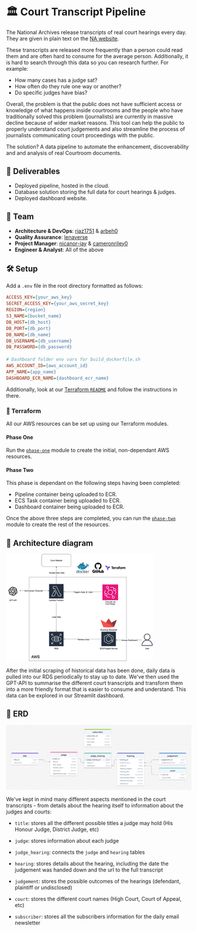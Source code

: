 # 🏛️ Court Transcript Pipeline

The National Archives release transcripts of real court hearings every day. They are given in plain text on the [NA website](https://caselaw.nationalarchives.gov.uk/).

These transcripts are released more frequently than a person could read them and are often hard to consume for the average person. Additionally, it is hard to search through this data so you can research further. For example:

- How many cases has a judge sat? 
- How often do they rule one way or another?
- Do specific judges have bias?

Overall, the problem is that the public does not have sufficient access or knowledge of what happens inside courtrooms and the people who have traditionally solved this problem (journalists) are currently in massive decline because of wider market reasons. This tool can help the public to properly understand court judgements and also streamline the process of journalists communicating court proceedings with the public.

The solution? A data pipeline to automate the enhancement, discoverability and and analysis of real Courtroom documents.


## 📌 Deliverables

- Deployed pipeline, hosted in the cloud.
- Database solution storing the full data for court hearings & judges.
- Deployed dashboard website.


## 👥 Team

- **Architecture & DevOps**: [riaz1751](https://github.com/riaz1751) & [arbeh0](https://github.com/arbeh0)
- **Quality Assurance**: [lenaverse](https://github.com/lenaverse)
- **Project Manager**: [nicanor-jay](https://github.com/nicanor-jay) & [cameronriley0](https://github.com/cameronriley0)
- **Engineer & Analyst**: All of the above


## 🛠️ Setup

Add a `.env` file in the root directory formatted as follows:
```ini
ACCESS_KEY={your_aws_key}
SECRET_ACCESS_KEY={your_aws_secret_key}
REGION={region}
S3_NAME={bucket_name}
DB_HOST={db_host}
DB_PORT={db_port}
DB_NAME={db_name}
DB_USERNAME={db_username}
DB_PASSWORD={db_password}

# Dashboard folder env vars for build_dockerfile.sh
AWS_ACCOUNT_ID={aws_account_id}
APP_NAME={app_name}
DASHBOARD_ECR_NAME={dashboard_ecr_name}
```

Additionally, look at our [Terraform `README`](https://github.com/nicanor-jay/Court-Transcript/blob/main/terraform/README.md) and follow the instructions in there.

### 👾 Terraform

All our AWS resources can be set up using our Terraform modules.

#### Phase One

Run the [`phase-one`](terraform/README.md) module to create the initial, non-dependant AWS resources.

#### Phase Two

This phase is dependant on the following steps having been completed:

- Pipeline container being uploaded to ECR.
- ECS Task container being uploaded to ECR.
- Dashboard container being uploaded to ECR. 

Once the above three steps are completed, you can run the [`phase-two`](terraform/README.md) module to create the rest of the resources.

## 📐 Architecture diagram

<img width="400px" src="images/architecture-diagram.png">

After the initial scraping of historical data has been done, daily data is pulled into our RDS periodically to stay up to date. We've then used the GPT-API to summarise the different court transcripts and transform them into a more friendly format that is easier to consume and understand. This data can be explored in our Streamlit dashboard.

## 🧩 ERD

<img width="600px" src="images/erd-diagram.png">

We've kept in mind many different aspects mentioned in the court transcripts - from details about the hearing itself to information about the judges and courts:

- `title`: stores all the different possible titles a judge may hold (His Honour Judge, District Judge, etc)

- `judge`: stores information about each judge

- `judge_hearing`: connects the `judge` and `hearing` tables

- `hearing`: stores details about the hearing, including the date the judgement was handed down and the url to the full transcript

- `judgement`: stores the possible outcomes of the hearings (defendant, plaintiff or undisclosed)

- `court`: stores the different court names (High Court, Court of Appeal, etc)

- `subscriber`: stores all the subscribers information for the daily email newsletter